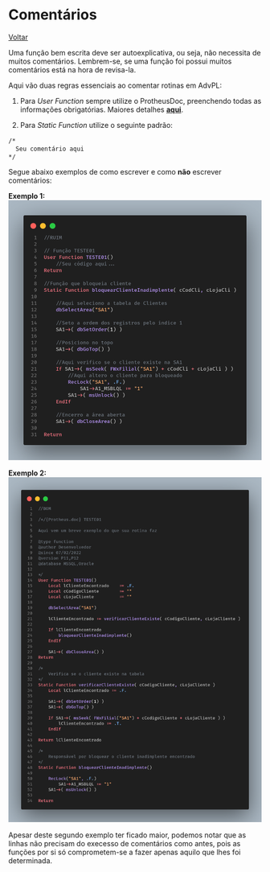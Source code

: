 # Comentários

[Voltar](../../README.md)

Uma função bem escrita deve ser autoexplicativa, ou seja, não necessita de muitos comentários. Lembrem-se, se uma função foi possui muitos comentários está na hora de revisa-la.

Aqui vão duas regras essenciais ao comentar rotinas em AdvPL:

1. Para _User Function_ sempre utilize o ProtheusDoc, preenchendo todas as informações obrigatórias. Maiores detalhes [**aqui**](https://tdn.totvs.com/display/tec/ProtheusDOC).

2. Para _Static Function_ utilize o seguinte padrão:

```
/*
  Seu comentário aqui
*/
```

Segue abaixo exemplos de como escrever e como **não** escrever comentários:

**Exemplo 1:**
![](assets/images/maus_comentarios.png)

**Exemplo 2:**
![](assets/images/bons_comentarios.png)

Apesar deste segundo exemplo ter ficado maior, podemos notar que as linhas não precisam do execesso de comentários como antes, pois as funções por si só comprometem-se a fazer apenas aquilo que lhes foi determinada.
